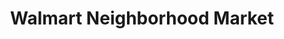 ---
title: "Walmart Neighborhood Market"
url: /navarre/walmart-neighborhood-market/
shop: supermarket
---